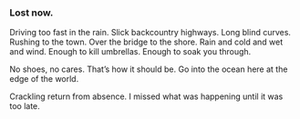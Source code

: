 ### Lost now.

Driving too fast in the rain. Slick backcountry highways. Long blind curves. Rushing to the town. Over the bridge to the shore. Rain and cold and wet and wind. Enough to kill umbrellas. Enough to soak you through.

No shoes, no cares. That’s how it should be. Go into the ocean here at the edge of the world. 

Crackling return from absence. I missed what was happening until it was too late. 